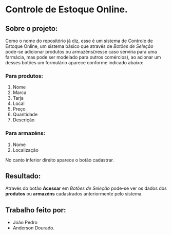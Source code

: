 # Controle de Estoque Online.

## Sobre o projeto:

Como o nome do repositório já diz, esse é um sistema de Controle de Estoque Online, um sistema básico que através de *Botões de Seleção* 
pode-se adicionar produtos ou armazéns(nesse caso serviria para uma farmácia, mas pode ser modelado para outros comércios),
ao acionar um desses botões um formulário aparece conforme indicado abaixo:

### Para produtos:
1. Nome
2. Marca
3. Tarja
4. Local
5. Preço
6. Quantidade
7. Descrição

### Para armazéns:

1. Nome
2. Localização

No canto inferior direito aparece o botão cadastrar. 

## Resultado:

Através do botão **Acessar** em *Botões de Seleção* pode-se ver os dados dos **produtos** ou **armazéns** cadastrados anteriormente pelo sistema.

## Trabalho feito por:
* João Pedro
* Anderson Dourado.
